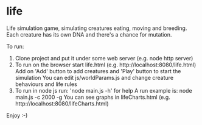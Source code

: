# life
Life simulation game, simulating creatures eating, moving and breeding. Each creature has its own DNA and there's a chance for mutation.

To run:
1. Clone project and put it under some web server (e.g. node http server)
2. To run on the browser start life.html (e.g. http://localhost:8080/life.html)
   Add on 'Add' button to add creatures and 'Play' button to start the simulation
   You can edit js/worldParams.js and change creature behaviours and life rules
3. To run in node js run: 'node main.js -h' for help
   A run example is: node main.js -c 2000 -g
   You can see graphs in lifeCharts.html (e.g. http://localhost:8080/lifeCharts.html)
   
Enjoy :-)
